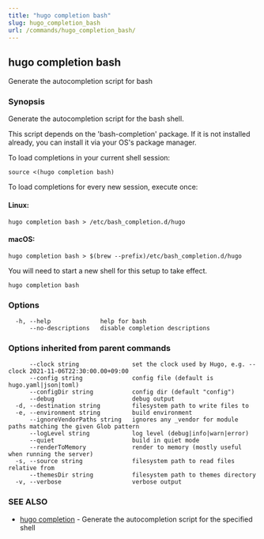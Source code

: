 ```yaml
---
title: "hugo completion bash"
slug: hugo_completion_bash
url: /commands/hugo_completion_bash/
---
```

## hugo completion bash

Generate the autocompletion script for bash

### Synopsis

Generate the autocompletion script for the bash shell.

This script depends on the 'bash-completion' package.
If it is not installed already, you can install it via your OS's package manager.

To load completions in your current shell session:

	source <(hugo completion bash)

To load completions for every new session, execute once:

#### Linux:

	hugo completion bash > /etc/bash_completion.d/hugo

#### macOS:

	hugo completion bash > $(brew --prefix)/etc/bash_completion.d/hugo

You will need to start a new shell for this setup to take effect.


```
hugo completion bash
```

### Options

```
  -h, --help              help for bash
      --no-descriptions   disable completion descriptions
```

### Options inherited from parent commands

```
      --clock string               set the clock used by Hugo, e.g. --clock 2021-11-06T22:30:00.00+09:00
      --config string              config file (default is hugo.yaml|json|toml)
      --configDir string           config dir (default "config")
      --debug                      debug output
  -d, --destination string         filesystem path to write files to
  -e, --environment string         build environment
      --ignoreVendorPaths string   ignores any _vendor for module paths matching the given Glob pattern
      --logLevel string            log level (debug|info|warn|error)
      --quiet                      build in quiet mode
      --renderToMemory             render to memory (mostly useful when running the server)
  -s, --source string              filesystem path to read files relative from
      --themesDir string           filesystem path to themes directory
  -v, --verbose                    verbose output
```

### SEE ALSO

* [hugo completion](/commands/hugo_completion/)	 - Generate the autocompletion script for the specified shell

